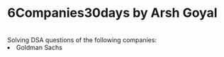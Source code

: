 # 6Companies30days by Arsh Goyal
 <br>
Solving DSA questions of the following companies:<br>
<li>Goldman Sachs</li>
